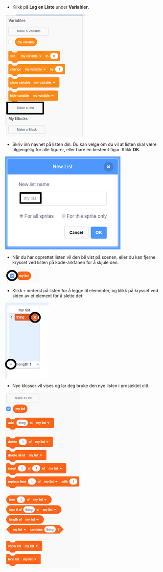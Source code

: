 + Klikk på **Lag en Liste** under **Variabler**.

![Lage en liste](images/make-a-list-annotated.png)

+ Skriv inn navnet på listen din. Du kan velge om du vil at listen skal være tilgjengelig for alle figurer, eller bare en bestemt figur. Klikk **OK**.

![Listenavn](images/list-name-annotated.png)

+ Når du har opprettet listen vil den bli vist på scenen, eller du kan fjerne krysset ved listen på kode-arkfanen for å skjule den.

![Vise/skjule listen](images/list-show-hide-annotated.png)

+ Klikk `+` nederst på listen for å legge til elementer, og klikk på krysset ved siden av et element for å slette det.

![Vise/skjule listen](images/list-add-delete-annotated.png)

+ Nye klosser vil vises og lar deg bruke den nye listen i prosjektet ditt.

![Klosser for lister](images/list-blocks.png)